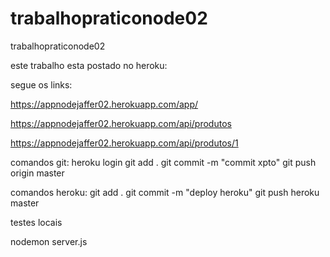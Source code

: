 # trabalhopraticonode02
trabalhopraticonode02

este trabalho esta postado no heroku:

segue os links:

https://appnodejaffer02.herokuapp.com/app/

https://appnodejaffer02.herokuapp.com/api/produtos

https://appnodejaffer02.herokuapp.com/api/produtos/1

comandos git:
heroku login
git add .
git commit -m "commit xpto" 
git push origin master

comandos heroku:
git add .
git commit -m "deploy heroku" 
git push heroku master

testes locais

nodemon server.js
